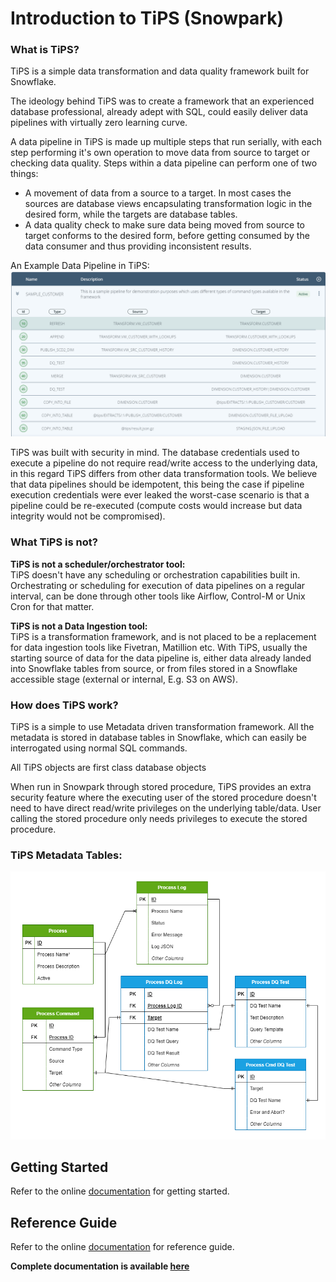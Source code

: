 # Introduction to TiPS (Snowpark)

### What is TiPS?
TiPS is a simple data transformation and data quality framework built for Snowflake.

The ideology behind TiPS was to create a framework that an experienced database professional, already adept with SQL, could easily deliver data pipelines with virtually zero learning curve.

A data pipeline in TiPS is made up multiple steps that run serially, with each step performing it's own operation to move data from source to target or checking data quality. Steps within a data pipeline can perform one of two things:

* A movement of data from a source to a target. In most cases the sources are database views encapsulating transformation logic in the desired form, while the targets are database tables.
* A data quality check to make sure data being moved from source to target conforms to the desired form, before getting consumed by the data consumer and thus providing inconsistent results.

An Example Data Pipeline in TiPS:
![Process Cmd Table Example](docs/images/process_cmd.png)

TiPS was built with security in mind. The database credentials used to execute a pipeline do not require read/write access to the underlying data, in this regard TiPS differs from other data transformation tools. We believe that data pipelines should be idempotent, this being the case if pipeline execution credentials were ever leaked the worst-case scenario is that a pipeline could be re-executed (compute costs would increase but data integrity would not be compromised).

### What TiPS is not?
**TiPS is not a scheduler/orchestrator tool:**
<br>TiPS doesn't have any scheduling or orchestration capabilities built in. Orchestrating or scheduling for execution of data pipelines on a regular interval, can be done through other tools like Airflow, Control-M or Unix Cron for that matter.

**<p>TiPS is not a Data Ingestion tool:**
<br>TiPS is a transformation framework, and is not placed to be a replacement for data ingestion tools like Fivetran, Matillion etc. With TiPS, usually the starting source of data for the data pipeline is, either data already landed into Snowflake tables from source, or from files stored in a Snowflake accessible stage (external or internal, E.g. S3 on AWS).

### How does TiPS work?

TiPS is a simple to use Metadata driven transformation framework. All the metadata is stored in database tables in Snowflake, which can easily be interrogated using normal SQL commands.

All TiPS objects are first class database objects

When run in Snowpark through stored procedure, TiPS provides an extra security feature where the executing user of the stored procedure doesn't need to have direct read/write privileges on the underlying table/data. User calling the stored procedure only needs privileges to execute the stored procedure.

### TiPS Metadata Tables:

![TiPS ERD](docs/images/tips_erd.png)


## Getting Started
Refer to the online [documentation](https://projectivegroupuk.github.io/tips-snowpark/getting-started/) for getting started.

## Reference Guide
Refer to the online [documentation](https://projectivegroupuk.github.io/tips-snowpark/reference/) for reference guide.

**Complete documentation is available [here](https://projectivegroupuk.github.io/tips-snowpark/)**